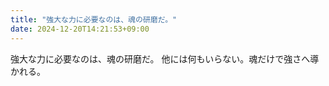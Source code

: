 ```yaml
---
title: "強大な力に必要なのは、魂の研磨だ。"
date: 2024-12-20T14:21:53+09:00
---
```

強大な力に必要なのは、魂の研磨だ。
他には何もいらない。魂だけで強さへ導かれる。
